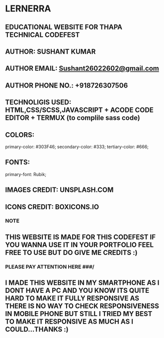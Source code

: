 # LERNERRA
## EDUCATIONAL WEBSITE FOR THAPA TECHNICAL CODEFEST 

## AUTHOR: SUSHANT KUMAR
## AUTHOR EMAIL: Sushant26022602@gmail.com
## AUTHOR PHONE NO.: +918726307506

## TECHNOLIGIS USED: HTML,CSS/SCSS,JAVASCRIPT + ACODE CODE EDITOR + TERMUX (to complile sass code)

## COLORS:
primary-color: #303F46;
secondary-color: #333;
tertiary-color: #666;

## FONTS:
primary-font: Rubik;

## IMAGES CREDIT: UNSPLASH.COM
## ICONS CREDIT: BOXICONS.IO

### NOTE ### 
## THIS WEBSITE IS MADE FOR THIS CODEFEST IF YOU WANNA USE IT IN YOUR PORTFOLIO FEEL FREE TO USE BUT DO GIVE ME CREDITS :)

### PLEASE PAY ATTENTION HERE ###/
## I MADE THIS WEBSITE IN MY SMARTPHONE AS I DONT HAVE A PC AND YOU KNOW ITS QUITE HARD TO MAKE IT FULLY RESPONSIVE AS THERE IS NO WAY TO CHECK RESPONSIVENESS IN MOBILE PHONE BUT STILL I TRIED MY BEST TO MAKE IT RESPONSIVE AS MUCH AS I COULD...THANKS :)
